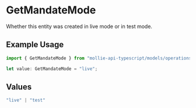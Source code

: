 # GetMandateMode

Whether this entity was created in live mode or in test mode.

## Example Usage

```typescript
import { GetMandateMode } from "mollie-api-typescript/models/operations";

let value: GetMandateMode = "live";
```

## Values

```typescript
"live" | "test"
```